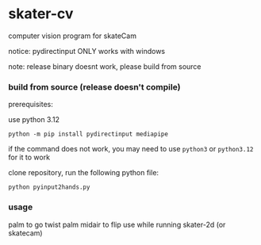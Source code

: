 # skater-cv
computer vision program for skateCam

notice: pydirectinput ONLY works with windows

note: release binary doesnt work, please build from source

### build from source (release doesn't compile)
prerequisites:

use python 3.12

`python -m pip install pydirectinput mediapipe`

if the command does not work, you may need to use `python3` or `python3.12` for it to work

clone repository, run the following python file:

`python pyinput2hands.py`


### usage
palm to go
twist palm midair to flip
use while running skater-2d (or skatecam)

